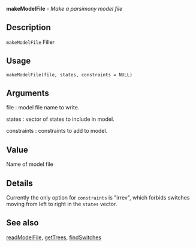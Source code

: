 **makeModelFile** - *Make a parsimony model file*

Description
--------------------

`makeModelFile` Filler


Usage
--------------------
```
makeModelFile(file, states, constraints = NULL)
```

Arguments
-------------------

file
:   model file name to write.

states
:   vector of states to include in model.

constraints
:   constraints to add to model.




Value
-------------------

Name of model file


Details
-------------------

Currently the only option for `constraints` is "irrev", which
forbids switches moving from left to right in the `states` vector.




See also
-------------------

[readModelFile](readModelFile.md), [getTrees](getTrees.md), [findSwitches](findSwitches.md)






